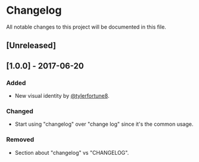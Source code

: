 # Changelog

All notable changes to this project will be documented in this file.

## [Unreleased]

## [1.0.0] - 2017-06-20

### Added

- New visual identity by [@tylerfortune8](https://github.com/tylerfortune8).

### Changed

- Start using "changelog" over "change log" since it's the common usage.

### Removed

- Section about "changelog" vs "CHANGELOG".

